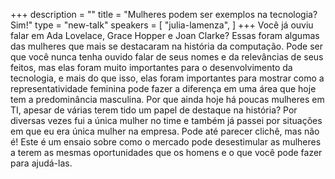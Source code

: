 +++
description = ""
title = "Mulheres podem ser exemplos na tecnologia? Sim!"
type = "new-talk"
speakers = [
        "julia-lamenza",
]
+++
Você já ouviu falar em Ada Lovelace, Grace Hopper e Joan Clarke? Essas foram algumas das mulheres que mais se destacaram na história da computação. Pode ser que você nunca tenha ouvido falar de seus nomes e da relevâncias de seus feitos, mas elas foram muito importantes para o desenvolvimento da tecnologia, e mais do que isso, elas foram importantes para mostrar como a representatividade feminina pode fazer a diferença em uma área que hoje tem a predominância masculina. Por que ainda hoje há poucas mulheres em TI, apesar de várias terem tido um papel de destaque na história? Por diversas vezes fui a única mulher no time e também já passei por situações em que eu era única mulher na empresa. Pode até parecer clichê, mas não é! Este é um ensaio sobre como o mercado pode desestimular as mulheres a terem as mesmas oportunidades que os homens e o que você pode fazer para ajudá-las.